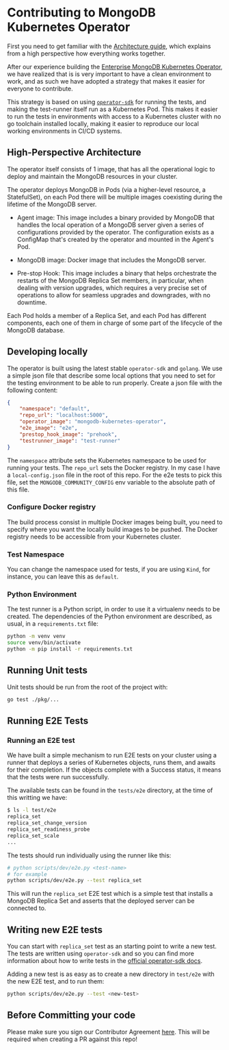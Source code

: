 # Contributing to MongoDB Kubernetes Operator

First you need to get familiar with the [Architecture guide](architecture.md), which explains
from a high perspective how everything works together.

After our experience building the [Enterprise MongoDB Kubernetes
Operator](https://github.com/mongodb/mongodb-enterprise-operator), we have
realized that is is very important to have a clean environment to work, and as such we have
adopted a strategy that makes it easier for everyone to contribute.

This strategy is based on using
[`operator-sdk`](https://github.com/operator-framework/operator-sdk) for running
the tests, and making the test-runner itself run as a Kubernetes Pod. This
makes it easier to run the tests in environments with access to a Kubernetes
cluster with no go toolchain installed locally, making it easier to reproduce
our local working environments in CI/CD systems.

## High-Perspective Architecture

The operator itself consists of 1 image, that has all the operational logic to deploy and
maintain the MongoDB resources in your cluster.

The operator deploys MongoDB in Pods (via a higher-level resource, a
StatefulSet), on each Pod there will be multiple images coexisting during the
lifetime of the MongoDB server.

* Agent image: This image includes a binary provided by MongoDB that handles
the local operation of a MongoDB server given a series of configurations
provided by the operator. The configuration exists as a ConfigMap that's created
by the operator and mounted in the Agent's Pod.

* MongoDB image: Docker image that includes the MongoDB server.

* Pre-stop Hook: This image includes a binary that helps orchestrate the
  restarts of the MongoDB Replica Set members, in particular, when dealing with
  version upgrades, which requires a very precise set of operations to allow for
  seamless upgrades and downgrades, with no downtime.

Each Pod holds a member of a Replica Set, and each Pod has different components,
each one of them in charge of some part of the lifecycle of the MongoDB database.

## Developing locally

The operator is built using the latest stable `operator-sdk` and `golang`. We use a simple
json file that describe some local options that you need to set for the testing environment
to be able to run properly. Create a json file with the following content:

```json
{
    "namespace": "default",
    "repo_url": "localhost:5000",
    "operator_image": "mongodb-kubernetes-operator",
    "e2e_image": "e2e",
    "prestop_hook_image": "prehook",
    "testrunner_image": "test-runner"
}
```

The `namespace` attribute sets the Kubernetes namespace to be used for running
your tests. The `repo_url` sets the Docker registry. In my case I have a
`local-config.json` file in the root of this repo. For the e2e tests to pick
this file, set the `MONGODB_COMMUNITY_CONFIG` env variable to the absolute path
of this file.

### Configure Docker registry

The build process consist in multiple Docker images being built, you need to specify
where you want the locally build images to be pushed. The Docker registry needs to be
accessible from your Kubernetes cluster.

### Test Namespace

You can change the namespace used for tests, if you are using `Kind`, for
instance, you can leave this as `default`.

### Python Environment

The test runner is a Python script, in order to use it a virtualenv needs to be
created. The dependencies of the Python environment are described, as usual, in
a `requirements.txt` file:

```sh
python -m venv venv
source venv/bin/activate
python -m pip install -r requirements.txt
```

## Running Unit tests

Unit tests should be run from the root of the project with:

```sh
go test ./pkg/...
```

## Running E2E Tests

### Running an E2E test

We have built a simple mechanism to run E2E tests on your cluster using a runner
that deploys a series of Kubernetes objects, runs them, and awaits for their
completion. If the objects complete with a Success status, it means that the
tests were run successfully.

The available tests can be found in the `tests/e2e` directory, at the time of this
writting we have:

```sh
$ ls -l test/e2e
replica_set
replica_set_change_version
replica_set_readiness_probe
replica_set_scale
...
```

The tests should run individually using the runner like this:

```sh
# python scripts/dev/e2e.py <test-name>
# for example
python scripts/dev/e2e.py --test replica_set
```

This will run the `replica_set` E2E test which is a simple test that installs a
MongoDB Replica Set and asserts that the deployed server can be connected to.

## Writing new E2E tests

You can start with `replica_set` test as an starting point to write a new test.
The tests are written using `operator-sdk` and so you can find more information
about how to write tests in the [official operator-sdk
docs](https://sdk.operatorframework.io/docs/golang/e2e-tests/).

Adding a new test is as easy as to create a new directory in `test/e2e` with the
new E2E test, and to run them:

```sh
python scripts/dev/e2e.py --test <new-test>
```

## Before Committing your code

Please make sure you sign our Contributor Agreement
[here](https://www.mongodb.com/legal/contributor-agreement). This will be
required when creating a PR against this repo!
